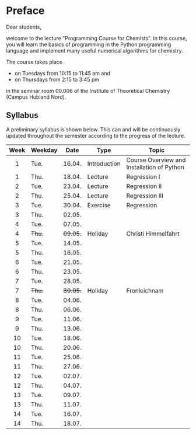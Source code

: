 # Preface

Dear students,

welcome to the lecture "Programming Course for Chemists".
In this course, you will learn the basics of programming in the Python programming language and implement many useful numerical algorithms for chemistry.

The course takes place
- on Tuesdays from 10:15 to 11:45 am
and
- on Thursdays from 2:15 to 3:45 pm

in the seminar room 00.006 of the Institute of Theoretical Chemistry (Campus Hubland Nord).

## Syllabus

A preliminary syllabus is shown below. This can and will be continuously updated throughout the semester according to the progress of the lecture.

|Week |Weekday  | Date   | Type        | Topic           |
|:---:|---------|--------|-------------|-----------------|
|  1  | Tue.    | 16.04. | Introduction| Course Overview and Installation of Python |
|  1  | Thu.    | 18.04. | Lecture     | Regression I    |
|  2  | Tue.    | 23.04. | Lecture     | Regression II   |
|  2  | Thu.    | 25.04. | Lecture     | Regression III  |
|  3  | Tue.    | 30.04. | Exercise    | Regression      |
|  3  | Thu.    | 02.05. |             |                 |
|  4  | Tue.    | 07.05. |             |                 |
|  4  | ~~Thu.~~ | ~~09.05.~~ | Holiday | Christi Himmelfahrt |
|  5  | Tue.    | 14.05. |             |                 |
|  5  | Thu.    | 16.05. |             |                 |
|  6  | Tue.    | 21.05. |             |                 |
|  6  | Thu.    | 23.05. |             |                 |
|  7  | Tue.    | 28.05. |             |                 |
|  7  | ~~Thu.~~ | ~~30.05.~~ | Holiday | Fronleichnam |
|  8  | Tue.    | 04.06. |             |                 |
|  8  | Thu.    | 06.06. |             |                 |
|  9  | Tue.    | 11.06. |             |                 |
|  9  | Thu.    | 13.06. |             |                 |
| 10  | Tue.    | 18.06. |             |                 |
| 10  | Thu.    | 20.06. |             |                 |
| 11  | Tue.    | 25.06. |             |                 |
| 11  | Thu.    | 27.06. |             |                 |
| 12  | Tue.    | 02.07. |             |                 |
| 12  | Thu.    | 04.07. |             |                 |
| 13  | Tue.    | 09.07. |             |                 |
| 13  | Thu.    | 11.07. |             |                 |
| 14  | Tue.    | 16.07. |             |                 |
| 14  | Thu.    | 18.07. |             |                 |

